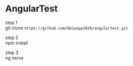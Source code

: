 # AngularTest

step 1 <br />
git clone `https://github.com/bbiwspp2020/angulartest.git`

step 2 <br />
npm install

step 3 <br />
ng serve